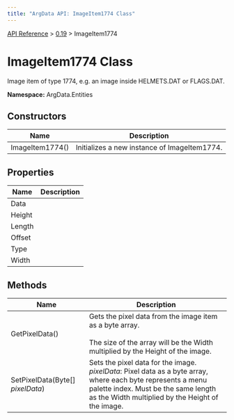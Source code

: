 ```yaml
---
title: "ArgData API: ImageItem1774 Class"
---
```


[API Reference](/argdata/api) &gt; [0.19](/argdata/api/0.19) &gt; ImageItem1774

# ImageItem1774 Class

Image item of type 1774, e.g. an image inside HELMETS.DAT or FLAGS.DAT.

**Namespace:** ArgData.Entities

## Constructors

<table class="table table-bordered table-striped ">
<thead>
  <tr>
    <th>Name</th>
    <th>Description</th>
  </tr>
</thead>
<tbody>
  <tr>
    <td>ImageItem1774()</td>
    <td>Initializes a new instance of ImageItem1774.</td>
  </tr>
</tbody>
</table>


## Properties

<table class="table table-bordered table-striped ">
<thead>
  <tr>
    <th>Name</th>
    <th>Description</th>
  </tr>
</thead>
<tbody>
  <tr>
    <td>Data</td>
    <td></td>
  </tr>
  <tr>
    <td>Height</td>
    <td></td>
  </tr>
  <tr>
    <td>Length</td>
    <td></td>
  </tr>
  <tr>
    <td>Offset</td>
    <td></td>
  </tr>
  <tr>
    <td>Type</td>
    <td></td>
  </tr>
  <tr>
    <td>Width</td>
    <td></td>
  </tr>
</tbody>
</table>


## Methods

<table class="table table-bordered table-striped ">
<thead>
  <tr>
    <th>Name</th>
    <th>Description</th>
  </tr>
</thead>
<tbody>
  <tr>
    <td>GetPixelData()</td>
    <td>Gets the pixel data from the image item as a byte array.<br /><br />The size of the array will be the Width multiplied by the Height of the image.</td>
  </tr>
  <tr>
    <td>SetPixelData(Byte[] <em>pixelData</em>)</td>
    <td>Sets the pixel data for the image.<br /><em>pixelData</em>: Pixel data as a byte array, where each byte represents a menu palette index. Must be the same length as the Width multiplied by the Height of the image.<br /></td>
  </tr>
</tbody>
</table>



